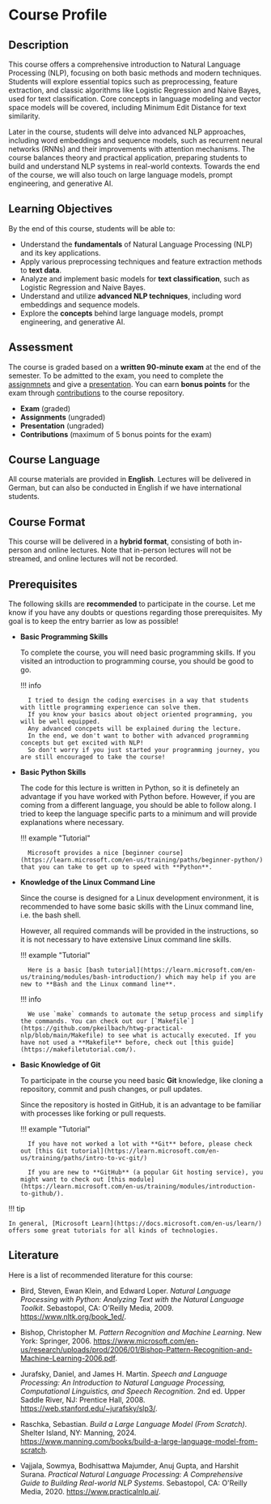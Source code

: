 # Course Profile

## Description

This course offers a comprehensive introduction to Natural Language Processing (NLP), focusing on both basic methods and modern techniques. Students will explore essential topics such as preprocessing, feature extraction, and classic algorithms like Logistic Regression and Naive Bayes, used for text classification. Core concepts in language modeling and vector space models will be covered, including Minimum Edit Distance for text similarity.

Later in the course, students will delve into advanced NLP approaches, including word embeddings and sequence models, such as recurrent neural networks (RNNs) and their improvements with attention mechanisms. The course balances theory and practical application, preparing students to build and understand NLP systems in real-world contexts. Towards the end of the course, we will also touch on large language models, prompt engineering, and generative AI.

## Learning Objectives

By the end of this course, students will be able to:

- Understand the **fundamentals** of Natural Language Processing (NLP) and its key applications.
- Apply various preprocessing techniques and feature extraction methods to **text data**.
- Analyze and implement basic models for **text classification**, such as Logistic Regression and Naive Bayes.
- Understand and utilize **advanced NLP techniques**, including word embeddings and sequence models.
- Explore the **concepts** behind large language models, prompt engineering, and generative AI.

## Assessment

The course is graded based on a **written 90-minute exam** at the end of the semester.
To be admitted to the exam, you need to complete the [assignmnets](./assignments.md) and give a [presentation](./presentations.md).
You can earn **bonus points** for the exam through [contributions](https://github.com/pkeilbach/htwg-practical-nlp/blob/main/CONTRIBUTING.md) to the course repository.

- **Exam** (graded)
- **Assignments** (ungraded)
- **Presentation** (ungraded)
- **Contributions** (maximum of 5 bonus points for the exam)

## Course Language

All course materials are provided in **English**.
Lectures will be delivered in German, but can also be conducted in English if we have international students.

## Course Format

This course will be delivered in a **hybrid format**, consisting of both in-person and online lectures.
Note that in-person lectures will not be streamed, and online lectures will not be recorded.

## Prerequisites

The following skills are **recommended** to participate in the course.
Let me know if you have any doubts or questions regarding those prerequisites.
My goal is to keep the entry barrier as low as possible!

- **Basic Programming Skills**

    To complete the course, you will need basic programming skills.
    If you visited an introduction to programming course, you should be good to go.

    !!! info

        I tried to design the coding exercises in a way that students with little programming experience can solve them.
        If you know your basics about object oriented programming, you will be well equipped.
        Any advanced concpets will be explained during the lecture.
        In the end, we don't want to bother with advanced programming concepts but get excited with NLP!
        So don't worry if you just started your programming journey, you are still encouraged to take the course!

- **Basic Python Skills**

    The code for this lecture is written in Python, so it is definetely an advantage if you have worked with Python before.
    However, if you are coming from a different language, you should be able to follow along.
    I tried to keep the language specific parts to a minimum and will provide explanations where necessary.

    !!! example "Tutorial"

        Microsoft provides a nice [beginner course](https://learn.microsoft.com/en-us/training/paths/beginner-python/) that you can take to get up to speed with **Python**.

- **Knowledge of the Linux Command Line**

    Since the course is designed for a Linux development environment, it is recommended to have some basic skills with the Linux command line, i.e. the bash shell.

    However, all required commands will be provided in the instructions, so it is not necessary to have extensive Linux command line skills.

    !!! example "Tutorial"

        Here is a basic [bash tutorial](https://learn.microsoft.com/en-us/training/modules/bash-introduction/) which may help if you are new to **Bash and the Linux command line**.

    !!! info

        We use `make` commands to automate the setup process and simplify the commands. You can check out our [`Makefile`](https://github.com/pkeilbach/htwg-practical-nlp/blob/main/Makefile) to see what is actucally executed. If you have not used a **Makefile** before, check out [this guide](https://makefiletutorial.com/).

- **Basic Knowledge of Git**

    To participate in the course you need basic **Git** knowledge, like cloning a repository, commit and push changes, or pull updates.

    Since the repository is hosted in GitHub, it is an advantage to be familiar with processes like forking or pull requests.

    !!! example "Tutorial"

        If you have not worked a lot with **Git** before, please check out [this Git tutorial](https://learn.microsoft.com/en-us/training/paths/intro-to-vc-git/)

        If you are new to **GitHub** (a popular Git hosting service), you might want to check out [this module](https://learn.microsoft.com/en-us/training/modules/introduction-to-github/).

!!! tip

    In general, [Microsoft Learn](https://docs.microsoft.com/en-us/learn/) offers some great tutorials for all kinds of technologies.

## Literature

Here is a list of recommended literature for this course:

- Bird, Steven, Ewan Klein, and Edward Loper. *Natural Language Processing with Python: Analyzing Text with the Natural Language Toolkit*. Sebastopol, CA: O'Reilly Media, 2009. <https://www.nltk.org/book_1ed/>.

- Bishop, Christopher M. *Pattern Recognition and Machine Learning*. New York: Springer, 2006. <https://www.microsoft.com/en-us/research/uploads/prod/2006/01/Bishop-Pattern-Recognition-and-Machine-Learning-2006.pdf>.

- Jurafsky, Daniel, and James H. Martin. *Speech and Language Processing: An Introduction to Natural Language Processing, Computational Linguistics, and Speech Recognition*. 2nd ed. Upper Saddle River, NJ: Prentice Hall, 2008. <https://web.stanford.edu/~jurafsky/slp3/>.

- Raschka, Sebastian. *Build a Large Language Model (From Scratch)*. Shelter Island, NY: Manning, 2024. <https://www.manning.com/books/build-a-large-language-model-from-scratch>.

- Vajjala, Sowmya, Bodhisattwa Majumder, Anuj Gupta, and Harshit Surana. *Practical Natural Language Processing: A Comprehensive Guide to Building Real-world NLP Systems*. Sebastopol, CA: O'Reilly Media, 2020. <https://www.practicalnlp.ai/>.

